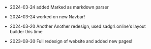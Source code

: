- 2024-03-24 added Marked as markdown parser

- 2024-03-24 
worked on new Navbar!

- 2024-03-20
Another Another redesign, used sadgrl.online's layout builder this time

- 2023-08-30 
Full redesign of website and added new pages!
